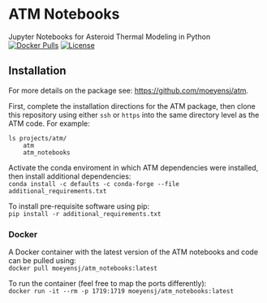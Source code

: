 # ATM Notebooks
Jupyter Notebooks for Asteroid Thermal Modeling in Python  
[![Docker Pulls](https://img.shields.io/docker/pulls/moeyensj/atm_notebooks)](https://hub.docker.com/r/moeyensj/atm_notebooks)
[![License](https://img.shields.io/badge/License-BSD%203--Clause-blue.svg)](https://opensource.org/licenses/BSD-3-Clause)

## Installation

For more details on the package see: https://github.com/moeyensj/atm.

First, complete the installation directions for the ATM package, then clone this repository using either `ssh` or `https` into the same directory level as the ATM code. For example:

```
ls projects/atm/
    atm
    atm_notebooks
```

Activate the conda enviroment in which ATM dependencies were installed, then install additional dependencies:  
```conda install -c defaults -c conda-forge --file additional_requirements.txt```

To install pre-requisite software using pip:  
```pip install -r additional_requirements.txt```

### Docker

A Docker container with the latest version of the ATM notebooks and code can be pulled using:  
```docker pull moeyensj/atm_notebooks:latest```

To run the container (feel free to map the ports differently):  
```docker run -it --rm -p 1719:1719 moeyensj/atm_notebooks:latest```
